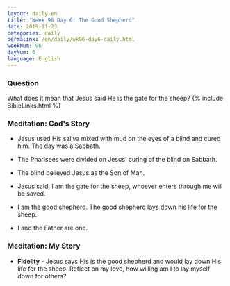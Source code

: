 ```yaml
---
layout: daily-en
title: "Week 96 Day 6: The Good Shepherd"
date: 2019-11-23 
categories: daily
permalink: /en/daily/wk96-day6-daily.html
weekNum: 96
dayNum: 6
language: English
---
```


### Question     
What does it mean that Jesus said He is the gate for the sheep?
{% include BibleLinks.html %} 

### Meditation: God's Story   
+ Jesus used His saliva mixed with mud on the eyes of a blind and cured him. The day was a Sabbath. 

+ The Pharisees were divided on Jesus' curing of the blind on Sabbath. 

+ The blind believed Jesus as the Son of Man. 

+ Jesus said, I am the gate for the sheep, whoever enters through me will be saved. 

+ I am the good shepherd. The good shepherd lays down his life for the sheep. 

+ I and the Father are one. 

### Meditation: My Story   
+ **Fidelity** - Jesus says His is the good shepherd and would lay down His life for the sheep. Reflect on my love, how willing am I to lay myself down for others? 
